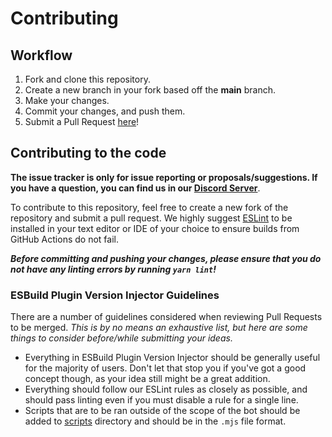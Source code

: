 # Contributing

## Workflow

1. Fork and clone this repository.
2. Create a new branch in your fork based off the **main** branch.
3. Make your changes.
4. Commit your changes, and push them.
5. Submit a Pull Request [here]!

## Contributing to the code

**The issue tracker is only for issue reporting or proposals/suggestions. If you have a question, you can find us in our [Discord Server][discord server]**.

To contribute to this repository, feel free to create a new fork of the repository and
submit a pull request. We highly suggest [ESLint] to be installed
in your text editor or IDE of your choice to ensure builds from GitHub Actions do not fail.

**_Before committing and pushing your changes, please ensure that you do not have any linting errors by running `yarn lint`!_**

### ESBuild Plugin Version Injector Guidelines

There are a number of guidelines considered when reviewing Pull Requests to be merged. _This is by no means an exhaustive list, but here are some things to consider before/while submitting your ideas._

- Everything in ESBuild Plugin Version Injector should be generally useful for the majority of users. Don't let that stop you if you've got a good concept though, as your idea still might be a great addition.
- Everything should follow our ESLint rules as closely as possible, and should pass linting even if you must disable a rule for a single line.
- Scripts that are to be ran outside of the scope of the bot should be added to [scripts] directory and should be in the `.mjs` file format.

<!-- Link Dump -->

[discord server]: https://join.favware.tech
[here]: https://github.com/faware/esbuild-plugin-version-injector/pulls
[eslint]: https://eslint.org/
[scripts]: /scripts
